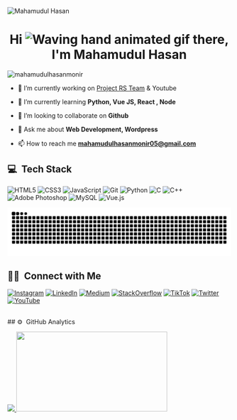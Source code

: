 ![Mahamudul Hasan](https://res.cloudinary.com/dfbzzautx/image/upload/v1726295795/banner_for_portfolio_s_of5bjt.jpg)

<h1 align="center">Hi <img src="https://raw.githubusercontent.com/nixin72/nixin72/master/wave.gif" alt="Waving hand animated gif" height="45" width="45" /> there, I'm <a>Mahamudul Hasan</a></h1>
<p align="left"> <img src="https://komarev.com/ghpvc/?username=mahamudulhasanmonir&label=Profile%20views&color=0e75b6&style=flat" alt="mahamudulhasanmonir" /> </p>


- 🔭 I’m currently working on [Project RS Team](ewpt.ractstudio.com) & Youtube

- 🌱 I’m currently learning **Python, Vue JS, React , Node**

- 👯 I’m looking to collaborate on **Github**

- 💬 Ask me about **Web Development, Wordpress**

- 📫 How to reach me **mahamudulhasanmonir05@gmail.com**


## 💻 &nbsp;Tech Stack

<p> 
<img alt="HTML5" src="https://img.shields.io/badge/html5-%23E34F26.svg?&style=for-the-badge&logo=html5&logoColor=white" />
<img alt="CSS3" src="https://img.shields.io/badge/css3-%231572B6.svg?&style=for-the-badge&logo=css3&logoColor=white" />
<img alt="JavaScript" src="https://img.shields.io/badge/javascript-%23323330.svg?&style=for-the-badge&logo=javascript&logoColor=%23F7DF1E" />
<img alt="Git" src="https://img.shields.io/badge/Git-F05032?style=for-the-badge&logo=git&logoColor=white" />
<img alt="Python" src="https://img.shields.io/badge/Python-%233776AB?style=for-the-badge&logo=python&labelColor=white"/>
<!--  <img alt="OpenCV" src="https://img.shields.io/badge/OpenCV-27338e?style=for-the-badge&logo=OpenCV&logoColor=white" />
<!--  <img alt="Google Cloud" src="https://img.shields.io/badge/Google_Cloud-4285F4?style=for-the-badge&logo=google-cloud&logoColor=white" />
<!---<img alt="LaTeX" src="https://img.shields.io/badge/latex-%23008080.svg?style=for-the-badge&logo=latex&logoColor=white" />
<img alt="Canva" src="https://img.shields.io/badge/Canva-00C4CC.svg?style=for-the-badge&logo=Canva&logoColor=white" />
<img alt="FIGMA" src="https://img.shields.io/badge/Figma-F24E1E.svg?style=for-the-badge&logo=Figma&logoColor=white" /> -->
<img alt="C" src="https://img.shields.io/badge/C-%2300599C.svg?style=for-the-badge&logo=c%2B%2B&logoColor=white" />
<img alt="C++" src="https://img.shields.io/badge/C++-%2300599C.svg?style=for-the-badge&logo=c%2B%2B&logoColor=white"/>  
<img alt="Adobe Photoshop" src="https://img.shields.io/badge/AdobePhotoshop-%2331A8FF.svg?style=for-the-badge&logo=adobephotoshop&logoColor=white"/>
<!-- <img alt="Adobe Illustrator"src="https://img.shields.io/badge/ADOBE%20ILLUSTRATOR-%23FF9A00?style=for-the-badge&logo=adobeillustrator&labelColor=white"/> --->
<!-- <img alt="Adobe XD" src="https://img.shields.io/badge/AdobeXD-%23FF61F6.svg?style=for-the-badge&logo=adobexd&logoColor=white"/ > --->
<!-- <img alt="Premiere Pro" src="https://img.shields.io/badge/PREMIERE%20PRO-%239999FF?style=for-the-badge&logo=adobepremierepro&labelColor=white" /> --->
<img alt="MySQL" src="https://img.shields.io/badge/MySQL-%234479A1.svg?style=for-the-badge&logo=mysql&logoColor=white"/>
<img alt="Vue.js" src="https://img.shields.io/badge/Vue.js-%234FC08D?style=for-the-badge&logo=vuedotjs&labelColor=white"/>
<!-- <img alt="Linux" src="https://img.shields.io/badge/ALMA%20Linux-%23000000?style=for-the-badge&logo=almalinux&labelColor=blue"/> --->
</p>

<!--- Snake Animation -->
![snake gif](https://github.com/mahamudulhasanmonir/mahamudulhasanmonir/blob/output/github-snake-dark.svg)


## 🤝🏻 &nbsp;Connect with Me

<p align="left">
    <a href="https://www.instagram.com/mahamudul_hasan_monir" target="_blank"><img src="https://img.shields.io/badge/Instagram-%23E4405F.svg?style=for-the-badge&logo=instagram&logoColor=white" alt="Instagram"/></a>
    <a href="https://www.linkedin.com/mahamuduldev" target="_blank"><img src="https://img.shields.io/badge/LinkedIn-%230A66C2.svg?style=for-the-badge&logo=linkedin&logoColor=white" alt="LinkedIn"/></a>
    <a href="https://medium.com/mahamudulhasan" target="_blank"><img src="https://img.shields.io/badge/Medium-%23000000.svg?style=for-the-badge&logo=medium&logoColor=white" alt="Medium"/></a>
    <a href="https://stackoverflow.com/users/26979920/mahamudul-hasan" target="_blank"><img src="https://img.shields.io/badge/StackOverflow-%23F58025.svg?style=for-the-badge&logo=stackoverflow&logoColor=white" alt="StackOverflow"/></a>
    <a href="https://www.tiktok.com/rstatusvideo" target="_blank"><img src="https://img.shields.io/badge/TikTok-%23000000.svg?style=for-the-badge&logo=tiktok&logoColor=white" alt="TikTok"/></a>
    <a href="https://x.com/Mahamudul05" target="_blank"><img src="https://img.shields.io/badge/Twitter-%231DA1F2.svg?style=for-the-badge&logo=twitter&logoColor=white" alt="Twitter"/></a>
    <a href="https://www.youtube.com/mahamudulhasasnmonir" target="_blank"><img src="https://img.shields.io/badge/YouTube-%23FF0000.svg?style=for-the-badge&logo=youtube&logoColor=white" alt="YouTube"/></a>
</p>
<br>
## ⚙️ &nbsp;GitHub Analytics
<br>
<p align="left">
<a href="https://github.com/mahamudulhasanmonir">
  <img height="180em" src="https://github-readme-stats-eight-theta.vercel.app/api?username=mahamudulhasanmonir&show_icons=true&theme=algolia&include_all_commits=true&count_private=true"/>
  <img height="180em" width="340em" src="https://github-readme-stats-eight-theta.vercel.app/api/top-langs/?username=mahamudulhasanmonir&layout=compact&langs_count=8&theme=algolia"/>
</a>
</p>




